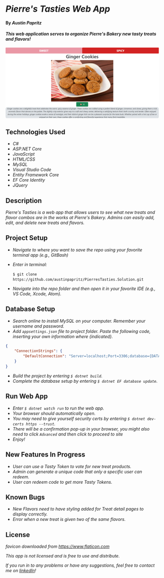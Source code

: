 # _Pierre's Tasties Web App_

#### By _Austin Papritz_

#### _This web application serves to organize Pierre's Bakery new tasty treats and flavors!_

![Screenshot of Ginger Cookies detail page.](/PierresTasties/wwwroot/tasties_ss.png)

## Technologies Used

* _C#_
* _ASP.NET Core_
* _JavaScript_
* _HTML/CSS_
* _MySQL_
* _Visual Studio Code_
* _Entity Framework Core_
* _EF Core Identity_
* _JQuery_

## Description

_Pierre's Tasties is a web app that allows users to see what new treats and flavor combos are in the works at Pierre's Bakery. Admins can easily add, edit, and delete new treats and flavors._

## Project Setup

* _Navigate to where you want to save the repo using your favorite terminal app (e.g., GitBash)_
* _Enter in terminal:_ 

    ```$ git clone https://github.com/austinpapritz/PierresTasties.Solution.git```
* _Navigate into the repo folder and then open it in your favorite IDE (e.g., VS Code, Xcode, Atom)._

## Database Setup

* _Search online to install MySQL on your computer. Remember your username and password._
* _Add `appsettings.json` file to project folder. Paste the following code, inserting your own information where {indicated}._

```json
{
    "ConnectionStrings": {
        "DefaultConnection": "Server=localhost;Port=3306;database={DATABASENAME};uid={USERNAME};pwd={PASSWORD};"
    }
}
```

* _Build the project by entering `$ dotnet build`._
* _Complete the database setup by entering `$ dotnet EF database update`._

## Run Web App

* _Enter `$ dotnet watch run` to run the web app._
* _Your browser should automatically open._
* _You may need to give yourself security certs by entering `$ dotnet dev-certs https --trust`._
* _There will be a confirmation pop-up in your browser, you might also need to click `Advanced` and then click to proceed to site_
* _Enjoy!_

## New Features In Progress

* _User can use a Tasty Token to vote for new treat products._
* _Admin can generate a unique code that only a specific user can redeem._
* _User can redeem code to get more Tasty Tokens._

## Known Bugs

* _New Flavors need to have styling added for Treat detail pages to display correctly._
* _Error when a new treat is given two of the same flavors._

## License

_favicon downloaded from https://www.flaticon.com_

_This app is not licensed and is free to use and distribute._

_If you run in to any problems or have any suggestions, feel free to contact me on [linkedIn](https://www.linkedin.com/in/austin-papritz)!_